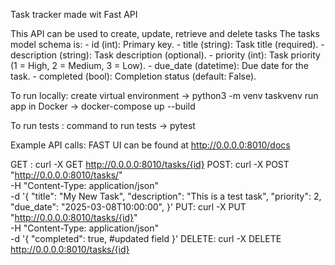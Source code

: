 Task tracker made wit Fast API

This API can be used to create, update, retrieve and delete tasks
The tasks model schema is:
    - id (int): Primary key.
    - title (string): Task title (required).
    - description (string): Task description (optional).
    - priority (int): Task priority (1 = High, 2 = Medium, 3 = Low).
    - due_date (datetime): Due date for the task.
    - completed (bool): Completion status (default: False).

To run locally:
create virtual environment -> python3 -m venv taskvenv
run app in Docker -> docker-compose up --build

To run tests : 
command to run tests -> pytest


Example API calls:
FAST UI can be found at http://0.0.0.0:8010/docs

GET : curl -X GET http://0.0.0.0:8010/tasks/{id}
POST: curl -X POST "http://0.0.0.0:8010/tasks/" \
     -H "Content-Type: application/json" \
     -d '{
           "title": "My New Task",
           "description": "This is a test task",
           "priority": 2,
           "due_date": "2025-03-08T10:00:00",
         }'
PUT: curl -X PUT "http://0.0.0.0:8010/tasks/{id}" \
     -H "Content-Type: application/json" \
     -d '{
           "completed": true, #updated field
         }'
DELETE: curl -X DELETE http://0.0.0.0:8010/tasks/{id}
